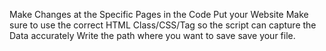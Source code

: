 Make Changes at the Specific Pages in the Code
Put your Website
Make sure to use the correct HTML Class/CSS/Tag so the script can capture the Data accurately
Write the path where you want to save save your file.
